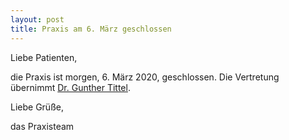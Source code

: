 ```yaml
---
layout: post
title: Praxis am 6. März geschlossen
---
```


Liebe Patienten,

die Praxis ist morgen, 6. März 2020, geschlossen. Die Vertretung übernimmt [Dr. Gunther Tittel](https://www.kinderaerzte-im-netz.de/aerzte/dresden/dr-tittel/startseite.html).

Liebe Grüße,
<p/>
das Praxisteam
